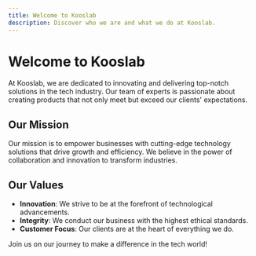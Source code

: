 ```yaml
---
title: Welcome to Kooslab
description: Discover who we are and what we do at Kooslab.
---
```


# Welcome to Kooslab

At Kooslab, we are dedicated to innovating and delivering top-notch solutions in the tech industry. Our team of experts is passionate about creating products that not only meet but exceed our clients' expectations.

## Our Mission

Our mission is to empower businesses with cutting-edge technology solutions that drive growth and efficiency. We believe in the power of collaboration and innovation to transform industries.

## Our Values

- **Innovation**: We strive to be at the forefront of technological advancements.
- **Integrity**: We conduct our business with the highest ethical standards.
- **Customer Focus**: Our clients are at the heart of everything we do.

Join us on our journey to make a difference in the tech world!
